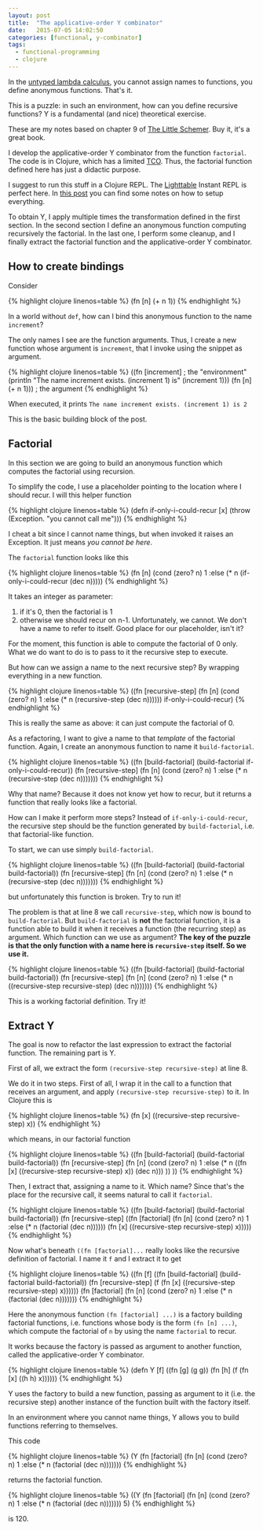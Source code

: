 ```yaml
---
layout: post
title:  "The applicative-order Y combinator"
date:   2015-07-05 14:02:50
categories: [functional, y-combinator]
tags:
  - functional-programming
  - clojure
---
```


In the [untyped lambda calculus][wiki-lambda], you cannot assign names to functions, you define anonymous functions. That's it.

This is a puzzle: in such an environment, how can you define recursive functions? Y is a fundamental (and nice) theoretical exercise.

These are my notes based on chapter 9 of [The Little Schemer][little-schemer].
Buy it, it's a great book.

I develop the applicative-order Y combinator from the function
`factorial`.
The code is in Clojure, which has a limited [TCO][tail-call].
Thus, the factorial function defined here has just a didactic purpose.

I suggest to run this stuff in a Clojure REPL. The [Lighttable][lighttable] Instant REPL is perfect here.
In [this post][clojure-intro] you can find some notes on how to setup everything.

To obtain Y, I apply multiple times the transformation defined in the first section.
In the second section I define an anonymous function computing recursively the factorial.
In the last one, I perform some cleanup, and I finally extract the factorial
function and the applicative-order Y combinator.

## How to create bindings

Consider

{% highlight clojure linenos=table %}
(fn [n] (+ n 1))
{% endhighlight %}

In a world without `def`, how can I bind this anonymous function to the name
`increment`?

The only names I see are the function arguments. Thus, I create a new
function whose argument is  `increment`, that I invoke using the snippet
as argument.

{% highlight clojure linenos=table %}
((fn [increment]   ; the "environment"
  (println "The name increment exists. (increment 1) is" (increment 1)))
(fn [n] (+ n 1))) ; the argument
{% endhighlight %}

When executed, it prints `The name increment exists. (increment 1) is 2`

This is the basic building block of the post.

## Factorial

In this section we are going to build an anonymous function
which computes the factorial using recursion.

To simplify the code, I use a placeholder pointing to the location where I
should recur. I will this helper function

{% highlight clojure linenos=table %}
(defn if-only-i-could-recur [x] (throw (Exception. "you cannot call me")))
{% endhighlight %}

I cheat a bit since I cannot name things, but when invoked it raises an Exception.
It just means *you cannot be here*.

The `factorial` function looks like this

{% highlight clojure linenos=table %}
(fn [n]
  (cond
   (zero? n) 1
   :else (* n
            (if-only-i-could-recur (dec n)))))
{% endhighlight %}

It takes an integer as parameter:

1.   if it's 0, then the factorial is 1
2.   otherwise we should recur on n-1. Unfortunately, we cannot. We don't have a name to refer to itself. Good place  for our placeholder, isn't it?


For the moment, this function is able to compute the factorial of 0 only. What
we do want to do is to pass to it the recursive step to execute.

But how can we assign a name to the next recursive step? By wrapping everything
in a new function.

{% highlight clojure linenos=table %}
((fn [recursive-step]
  (fn [n]
    (cond
     (zero? n) 1
     :else (* n
              (recursive-step (dec n))))))
 if-only-i-could-recur)
{% endhighlight %}

This is really the same as above: it can just compute the factorial of 0.

As a refactoring, I want to give a name to that *template* of the factorial function. Again, I create an anonymous function to name it  `build-factorial`.

{% highlight clojure linenos=table %}
((fn [build-factorial]
   (build-factorial if-only-i-could-recur))
 (fn [recursive-step]
  (fn [n]
    (cond
     (zero? n) 1
     :else (* n
              (recursive-step (dec n)))))))
{% endhighlight %}

Why that name? Because it does not know yet how to recur, but it returns a
function that really looks like a factorial.

How can I make it perform more steps? Instead of `if-only-i-could-recur`, the
recursive step should be  the function generated by `build-factorial`, i.e. that
factorial-like function.

To start, we can use simply `build-factorial`.

{% highlight clojure linenos=table %}
((fn [build-factorial]
   (build-factorial build-factorial))
 (fn [recursive-step]
  (fn [n]
    (cond
     (zero? n) 1
     :else (* n
              (recursive-step
               (dec n)))))))
{% endhighlight %}

but unfortunately this function is broken. Try to run it!

The problem is that at line 8 we call `recursive-step`, which
now is bound to `build-factorial`. But `build-factorial` is **not** the
factorial function, it is a function able to build it when it receives a
function (the recurring step) as argument. Which function can we use as
argument? **The key of the puzzle is that the only function with a name here is
`recursive-step` itself. So we use it.**

{% highlight clojure linenos=table %}
((fn [build-factorial]
   (build-factorial build-factorial))
 (fn [recursive-step]
  (fn [n]
    (cond
     (zero? n) 1
     :else (* n
              ((recursive-step recursive-step)
               (dec n)))))))
{% endhighlight %}

This is a working factorial definition. Try it!

## Extract Y
The goal is now to refactor the last expression to extract the factorial function.
The remaining part is Y.

First of all, we extract the form `(recursive-step recursive-step)` at line 8.

We do it in two steps. First of all, I wrap it in the call to a function that
receives an argument, and apply   `(recursive-step recursive-step)` to it.
In Clojure this is

{% highlight clojure linenos=table %}
(fn [x] ((recursive-step recursive-step) x))
{% endhighlight %}

which means, in our factorial function

{% highlight clojure linenos=table %}
((fn [build-factorial]
  (build-factorial build-factorial))
(fn [recursive-step]
 (fn [n]
   (cond
    (zero? n) 1
    :else (* n
             ((fn [x] ((recursive-step recursive-step) x))
             (dec n)))
   ))
 ))
{% endhighlight %}

Then, I extract that, assigning a name to it. Which name? Since that's the
place for the recursive call, it seems natural to call it `factorial`.

{% highlight clojure linenos=table %}
((fn [build-factorial]
  (build-factorial build-factorial))
(fn [recursive-step]
  ((fn [factorial]
    (fn [n]
      (cond
       (zero? n) 1
       :else (* n
             (factorial
             (dec n))))))
   (fn [x] ((recursive-step recursive-step) x)))))
{% endhighlight %}

Now what's beneath `((fn [factorial]...` really looks like the recursive
  definition of factorial. I name it `f` and I extract it to get

  {% highlight clojure linenos=table %}
  ((fn [f]
     ((fn [build-factorial]
        (build-factorial build-factorial))
      (fn [recursive-step]
        (f
         (fn [x] ((recursive-step recursive-step) x))))))
   (fn [factorial]
     (fn [n]
       (cond
        (zero? n) 1
        :else (* n
                 (factorial
                  (dec n)))))))
  {% endhighlight %}

Here the anonymous function `(fn [factorial] ...)` is a factory building
factorial functions, i.e. functions whose body is the form `(fn [n] ...)`,
which compute the factorial of `n` by using the name `factorial` to recur.

It works because the factory is passed as argument to another function,
called the applicative-order Y combinator.

{% highlight clojure linenos=table %}
  (defn Y
    [f]
    ((fn [g] (g g))
     (fn [h]
       (f
        (fn [x] ((h h) x))))))
  {% endhighlight %}

Y uses the factory to build a new function, passing as argument to it
(i.e. the recursive step) another instance of the function built with the
factory itself.

In an environment where you cannot name things, Y allows you to build functions
referring to themselves.

This code

{% highlight clojure linenos=table %}
  (Y
  (fn [factorial]
    (fn [n]
      (cond
       (zero? n) 1
       :else (* n
                (factorial
                 (dec n)))))))
 {% endhighlight %}

 returns the factorial function.

 {% highlight clojure linenos=table %}
 ((Y
  (fn [factorial]
    (fn [n]
      (cond
       (zero? n) 1
       :else (* n
                (factorial
                 (dec n)))))))
 5)
{% endhighlight %}

is 120.

[wiki-lambda]:  https://en.wikipedia.org/wiki/Lambda_calculus
[little-schemer]: https://mitpress.mit.edu/books/little-schemer
[tail-call]:  https://en.wikipedia.org/wiki/Tail_call
[lighttable]: http://lighttable.com/
[clojure-intro]: /clojure/intro
